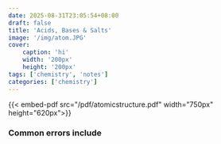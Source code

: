 ```yaml
---
date: 2025-08-31T23:05:54+08:00
draft: false
title: 'Acids, Bases & Salts'
image: '/img/atom.JPG'
cover: 
    caption: 'hi'
    width: '200px' 
    height: '200px' 
tags: ['chemistry', 'notes']
categories: ['chemistry']
---
```


<!--more-->
{{< embed-pdf src="/pdf/atomicstructure.pdf" width="750px" height="620px">}}

### Common errors include